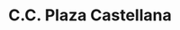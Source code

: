 ---
title: "C.C. Plaza Castellana"
url: /barranquilla/c-c-plaza-castellana/
shop: centro comercial
---